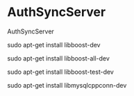 # AuthSyncServer
AuthSyncServer

sudo apt-get install libboost-dev 

sudo apt-get install libboost-all-dev

sudo apt-get install libboost-test-dev

sudo apt-get install libmysqlcppconn-dev

